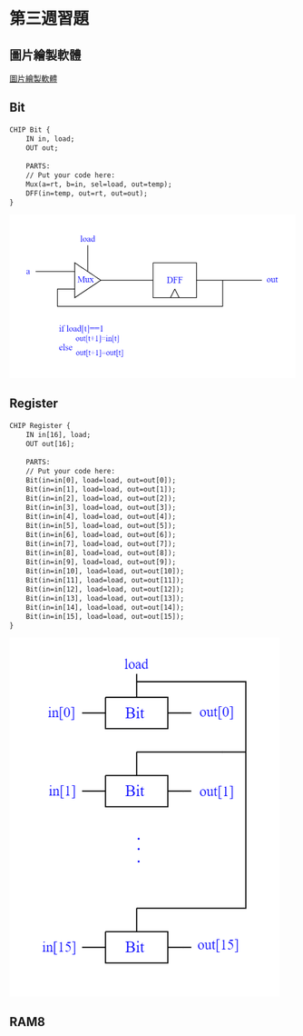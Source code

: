 # 第三週習題
## 圖片繪製軟體
[圖片繪製軟體](https://www.block.tw/bce/)
## Bit
```hdl
CHIP Bit {
    IN in, load;
    OUT out;

    PARTS:
    // Put your code here:
    Mux(a=rt, b=in, sel=load, out=temp);
    DFF(in=temp, out=rt, out=out);
}
```
![](https://github.com/yucing/co110a/blob/master/picture/Bit.png)

## Register
```hdl
CHIP Register {
    IN in[16], load;
    OUT out[16];

    PARTS:
    // Put your code here:
    Bit(in=in[0], load=load, out=out[0]);
    Bit(in=in[1], load=load, out=out[1]);
    Bit(in=in[2], load=load, out=out[2]);
    Bit(in=in[3], load=load, out=out[3]);
    Bit(in=in[4], load=load, out=out[4]);
    Bit(in=in[5], load=load, out=out[5]);
    Bit(in=in[6], load=load, out=out[6]);
    Bit(in=in[7], load=load, out=out[7]);
    Bit(in=in[8], load=load, out=out[8]);
    Bit(in=in[9], load=load, out=out[9]);
    Bit(in=in[10], load=load, out=out[10]);
    Bit(in=in[11], load=load, out=out[11]);
    Bit(in=in[12], load=load, out=out[12]);
    Bit(in=in[13], load=load, out=out[13]);
    Bit(in=in[14], load=load, out=out[14]);
    Bit(in=in[15], load=load, out=out[15]);
}
```
![](https://github.com/yucing/co110a/blob/master/picture/Register.png)

## RAM8